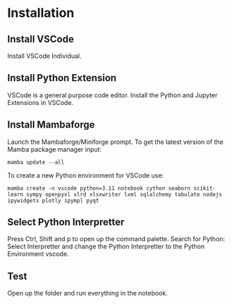 # Installation

## Install VSCode

Install VSCode Individual.

## Install Python Extension

VSCode is a general purpose code editor. Install the Python and Jupyter Extensions in VSCode.

## Install Mambaforge

Launch the Mambaforge/Miniforge prompt. To get the latest version of the Mamba package manager input:

```
mamba update --all
```

To create a new Python environment for VSCode use:

```
mamba create -n vscode python=3.11 notebook cython seaborn scikit-learn sympy openpyxl xlrd xlsxwriter lxml sqlalchemy tabulate nodejs ipywidgets plotly ipympl pyqt
```

## Select Python Interpretter

Press Ctrl, Shift and p to open up the command palette. Search for Python: Select Interpretter and change the Python Interpretter to the Python Environment vscode.

## Test 

Open up the folder and run everything in the notebook.